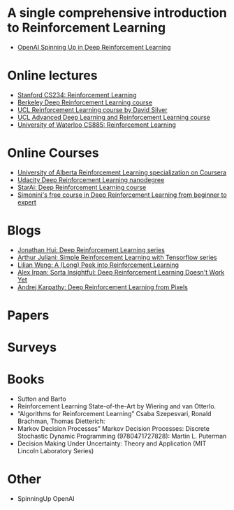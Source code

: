 # A single comprehensive introduction to Reinforcement Learning
- [OpenAI Spinning Up in Deep Reinforcement Learning](https://spinningup.openai.com/en/latest/)

# Online lectures
- [Stanford CS234: Reinforcement Learning](http://web.stanford.edu/class/cs234/index.html)
- [Berkeley Deep Reinforcement Learning course](http://rail.eecs.berkeley.edu/deeprlcourse/)
- [UCL Reinforcement Learning course by David Silver](http://www0.cs.ucl.ac.uk/staff/d.silver/web/Teaching.html)
- [UCL Advanced Deep Learning and Reinforcement Learning course](https://www.youtube.com/playlist?list=PLqYmG7hTraZDNJre23vqCGIVpfZ_K2RZs)
- [University of Waterloo CS885: Reinforcement Learning](https://www.youtube.com/watch?v=xoxz-OmcL1Q&list=PLdAoL1zKcqTXFJniO3Tqqn6xMBBL07EDc&index=1)

# Online Courses
- [University of Alberta Reinforcement Learning specialization on Coursera](https://www.coursera.org/specializations/reinforcement-learning)
- [Udacity Deep Reinforcement Learning nanodegree](https://www.udacity.com/course/deep-reinforcement-learning-nanodegree--nd893)
- [StarAi: Deep Reinforcement Learning course](https://www.starai.io/course/)
- [Simonini's free course in Deep Reinforcement Learning from beginner to expert](https://simoninithomas.github.io/Deep_reinforcement_learning_Course/)

# Blogs
- [Jonathan Hui: Deep Reinforcement Learning series](https://medium.com/@jonathan_hui/rl-deep-reinforcement-learning-series-833319a95530)
- [Arthur Juliani: Simple Reinforcement Learning with Tensorflow series](https://medium.com/emergent-future/simple-reinforcement-learning-with-tensorflow-part-0-q-learning-with-tables-and-neural-networks-d195264329d0)
- [Lilian Weng: A (Long) Peek into Reinforcement Learning](https://lilianweng.github.io/lil-log/2018/02/19/a-long-peek-into-reinforcement-learning.html)
- [Alex Irpan: Sorta Insightful: Deep Reinforcement Learning Doesn't Work Yet](https://www.alexirpan.com/2018/02/14/rl-hard.html)
- [Andrej Karpathy: Deep Reinforcement Learning from Pixels](https://karpathy.github.io/2016/05/31/rl/)

# Papers

# Surveys

# Books
- Sutton and Barto
- Reinforcement Learning State-of-the-Art by Wiering and van Otterlo. 
- “Algorithms for Reinforcement Learning” Csaba Szepesvari, Ronald Brachman, Thomas Dietterich: 
- Markov Decision Processes” Markov Decision Processes: Discrete Stochastic Dynamic Programming (9780471727828): Martin L. Puterman
- Decision Making Under Uncertainty: Theory and Application (MIT Lincoln Laboratory Series)	

# Other
- SpinningUp OpenAI
